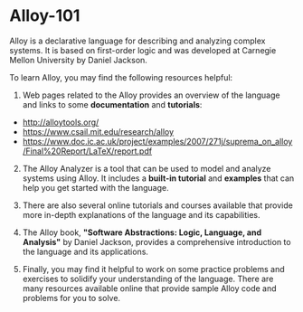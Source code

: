 # Alloy-101

Alloy is a declarative language for describing and analyzing complex systems. It is based on first-order logic and was developed at Carnegie Mellon University by Daniel Jackson.

To learn Alloy, you may find the following resources helpful:

1. Web pages related to the Alloy provides an overview of the language and links to some **documentation** and **tutorials**:

- http://alloytools.org/
- https://www.csail.mit.edu/research/alloy
- https://www.doc.ic.ac.uk/project/examples/2007/271j/suprema_on_alloy/Final%20Report/LaTeX/report.pdf

2. The Alloy Analyzer is a tool that can be used to model and analyze systems using Alloy. It includes a **built-in tutorial** and **examples** that can help you get started with the language.

3. There are also several online tutorials and courses available that provide more in-depth explanations of the language and its capabilities.

4. The Alloy book, **"Software Abstractions: Logic, Language, and Analysis"** by Daniel Jackson, provides a comprehensive introduction to the language and its applications.

5. Finally, you may find it helpful to work on some practice problems and exercises to solidify your understanding of the language. There are many resources available online that provide sample Alloy code and problems for you to solve.
